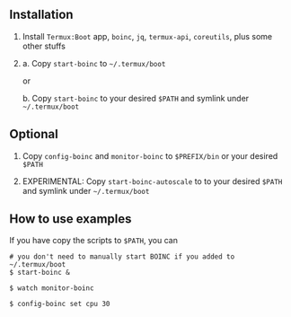 ## Installation

1. Install `Termux:Boot` app, `boinc`, `jq`, `termux-api`, `coreutils`, plus some other stuffs

1.
    a. Copy `start-boinc` to `~/.termux/boot`

    or

    b. Copy `start-boinc` to your desired `$PATH` and symlink under `~/.termux/boot`

## Optional

1. Copy `config-boinc` and `monitor-boinc` to `$PREFIX/bin` or your desired `$PATH`

1. EXPERIMENTAL: Copy `start-boinc-autoscale` to to your desired `$PATH` and symlink under `~/.termux/boot`

## How to use examples

If you have copy the scripts to `$PATH`, you can

    # you don't need to manually start BOINC if you added to ~/.termux/boot
    $ start-boinc &

    $ watch monitor-boinc
    
    $ config-boinc set cpu 30
